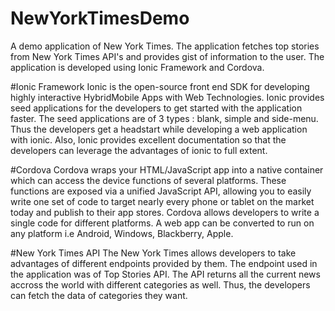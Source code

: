 # NewYorkTimesDemo
A demo application of New York Times. The application fetches top stories from New York Times API's and provides gist of information
to the user. The application is developed using Ionic Framework and Cordova. 

#Ionic Framework
Ionic is the open-source front end SDK for developing highly interactive HybridMobile Apps with Web Technologies. Ionic provides seed applications for 
the developers to get started with the application faster. The seed applications are of 3 types : blank, simple and side-menu. Thus the developers
get a headstart while developing a web application with ionic.
Also, Ionic provides excellent documentation so that the developers can leverage the advantages of ionic to full extent.

#Cordova
Cordova wraps your HTML/JavaScript app into a native container which can access the device functions of several platforms. 
These functions are exposed via a unified JavaScript API, allowing you to easily write one set of code to target nearly every phone or 
tablet on the market today and publish to their app stores. Cordova allows developers to write a single code for different platforms. 
A web app can be converted to run on any platform i.e Android, Windows, Blackberry, Apple.

#New York Times API
The New York Times allows developers to take advantages of different endpoints provided by them. The endpoint used in the application 
was of Top Stories API. The API returns all the current news accross the world with different categories as well. Thus, the developers can 
fetch the data of categories they want. 
